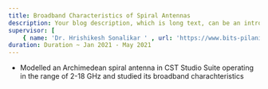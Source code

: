 ```yaml
---
title: Broadband Characteristics of Spiral Antennas
description: Your blog description, which is long text, can be an introduction to the post or a paragraph of the post.
supervisor: [
    { name: 'Dr. Hrishikesh Sonalikar ' , url: 'https://www.bits-pilani.ac.in/goa/hrishikesh-shashikant-sonalikar/'} ]
duration: Duration ~ Jan 2021 - May 2021
---
```


- Modelled an Archimedean spiral antenna in CST Studio Suite operating in the range of 2-18 GHz and studied its broadband charachteristics
